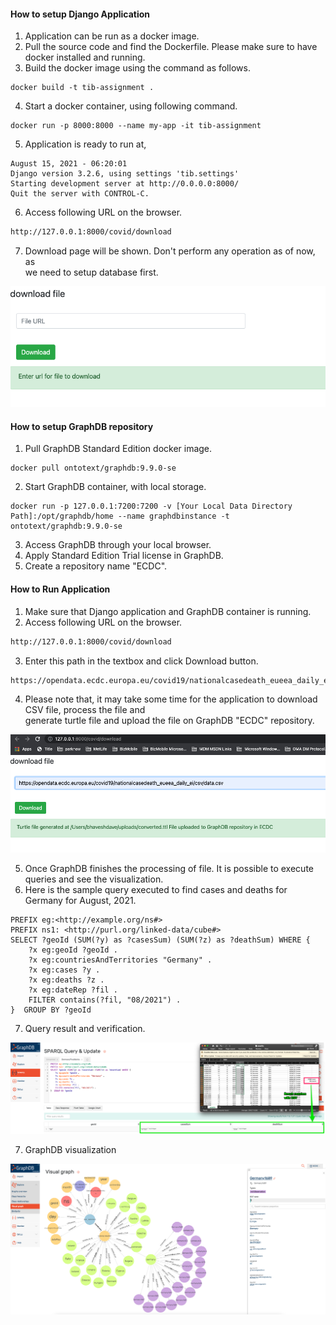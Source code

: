 #### How to setup Django Application ###

1. Application can be run as a docker image.
2. Pull the source code and find the Dockerfile. Please make sure to have docker installed and running.
3. Build the docker image using the command as follows.
```shell
docker build -t tib-assignment .
```
4. Start a docker container, using following command.
```shell
docker run -p 8000:8000 --name my-app -it tib-assignment 
```
5. Application is ready to run at,
```shell
August 15, 2021 - 06:20:01
Django version 3.2.6, using settings 'tib.settings'
Starting development server at http://0.0.0.0:8000/
Quit the server with CONTROL-C.
```
6. Access following URL on the browser.
```html
http://127.0.0.1:8000/covid/download
```
7. Download page will be shown. Don't perform any operation as of now, as  
we need to setup database first.

![download page screenshot](/docs/DownloadPage.png)


#### How to setup GraphDB repository ####
1. Pull GraphDB Standard Edition docker image.
```shell
docker pull ontotext/graphdb:9.9.0-se
```
2. Start GraphDB container, with local storage.
```shell
docker run -p 127.0.0.1:7200:7200 -v [Your Local Data Directory Path]:/opt/graphdb/home --name graphdbinstance -t ontotext/graphdb:9.9.0-se
```
3. Access GraphDB through your local browser.
4. Apply Standard Edition Trial license in GraphDB.
5. Create a repository name "ECDC".

#### How to Run Application ####
1. Make sure that Django application and GraphDB container is running.
2. Access following URL on the browser.
```html
http://127.0.0.1:8000/covid/download
```
3. Enter this path in the textbox and click Download button.
```html
https://opendata.ecdc.europa.eu/covid19/nationalcasedeath_eueea_daily_ei/csv/data.csv
```
4. Please note that, it may take some time for the application to download CSV file, process the file and   
generate turtle file and upload the file on GraphDB "ECDC" repository.

![Download and process complete screenshot](/docs/Complete.png)

5. Once GraphDB finishes the processing of file. It is possible to execute queries and see the visualization.
6. Here is the sample query executed to find cases and deaths for Germany for August, 2021.
```sparksql
PREFIX eg:<http://example.org/ns#>
PREFIX ns1: <http://purl.org/linked-data/cube#>
SELECT ?geoId (SUM(?y) as ?casesSum) (SUM(?z) as ?deathSum) WHERE {
    ?x eg:geoId ?geoId .
    ?x eg:countriesAndTerritories "Germany" .
    ?x eg:cases ?y .
    ?x eg:deaths ?z .
    ?x eg:dateRep ?fil .
    FILTER contains(?fil, "08/2021") .
}  GROUP BY ?geoId
```
7. Query result and verification.

![Query & Result](/docs/QueryResult.png)

7. GraphDB visualization

![Visualization](/docs/Visualization.png)
